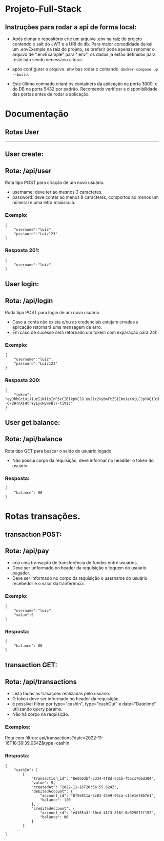 # Projeto-Full-Stack

## Instruções para rodar a api de forma local:

- Após clonar o repositório crie um arquivo .env na raiz do projeto contendo o salt do JWT e a URI do db. Para maior comodidade deixei um .envExemple na raiz do projeto, se preferir pode apenas renomer o arquivo de ".envExample" para ".env", os dados já estão definidos para teste não sendo necessário alterar.

- após configurar o arquivo .env bas rodar o comando: `docker-compose up --build`.
- Este último comnado criará os containers da aplicação na porta 3000, e do DB na porta 5432 por padrão. Recomendo verificar a disponibilidade das portas antes de rodar a aplicação.

# Documentação

## <strong>Rotas User</strong>

---

## User create:

## Rota: /api/user

Rota tipo POST para criação de um novo usuário. <br />

- username: deve ter ao mesnos 3 caracteres. <br />
- password: deve conter ao menos 8 caracteres, comportos ao menos um númeral e uma letra maiúscula.

### Exemplo:

```
{
	"username":"luiz",
	"password":"Luiz123"
}
```

### Resposta 201:

```
{
	"username":"luiz",
}
```

## User login:

## Rota: /api/login

Roda tipo POST para login de um novo usuário. <br />

- Caso a conta não exista e/ou as credenciaís estejam erradas a aplicação retornará uma mensagem de erro. <br />
- Em caso de sucesso será retornado um tokem com exparação para 24h.

### Exemplo:

```
{
	"username":"luiz",
	"password":"Luiz123"
}
```

### Resposta 200:

```
{
	"token": "eyJhbGciOiJIUzI1NiIsInR5cCI6IkpVCJ9.eyJ1c2VybmFtZSIImx1aXoiLCJpYXQiOjE2Njg2MzE2NzEsImV4cCI6MTY2ODcxODA3MX0.Ga9j5O0dkCj--6F2HTnXIHtrYyLycHywvBl7-t1VIc"
}
```

## User get balance:

## Rota: /api/balance

Rota tipo GET para buscar o saldo do usuário logado. <br />

- Não possui corpo da requisição, deve informar no headder o token do usuário.

### Resposta:

```
{
	"balance": 80
}
```

# Rotas transações.

## transaction POST:

## Rota: /api/pay

- cria uma transação de transferência de fundos entre usuários.
- Deve ser unformado no header da requisição o toquem do usuário pagador.
- Deve ser informado no corpo da requisição o username do usuário recebedor e o valor da tranferência.

### Exemplo:

```
{
	"username":"luiz",
	"value":5
}
```

### Resposta:

```
{
	"balance": 80
}
```

## transaction GET:

## Rota: /api/transactions

- Lista todas as trasações realizadas pelo usuário.
- O token deve ser informado no header da requisição.
- é possível filtrar por type="cashIn", type="cashOut" e date="Datetime" utilizando query params.
- Não há corpo na requisição.

### Exemplos:

Rota com filtros: api/transactions?date=2022-11-16T18:36:39.064Z&type=cashIn

### Resposta:

```
{
	"cashIn": [
		{
			"transaction_id": "8e0b0dbf-3334-4f8d-b31b-fb5c176bd384",
			"value": 5,
			"createdAt": "2022-11-16T20:56:55.624Z",
			"debitedAccount": {
				"account_id": "8f9e811a-3c03-43e9-93ca-c14e1e58b7e1",
				"balance": 120
			},
			"creditedAccount": {
				"account_id": "e4165a3f-30cd-41f3-816f-0e02907ff152",
				"balance": 80
			}
		}
    ...
}


```
